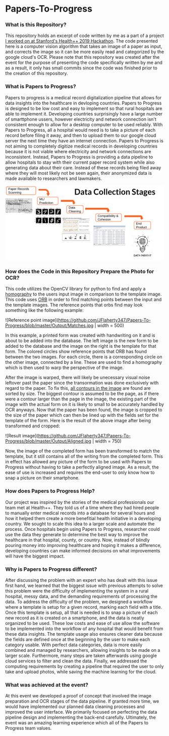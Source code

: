 # Papers-To-Progress

### What is this Repository?
This repository holds an excerpt of code written by me as a part of a project [I worked on at Stanford's Health++ 2019 Hackathon](https://healthplusplus19.devpost.com/?ref_content=default&ref_feature=challenge&ref_medium=discover).
The code presented here is a computer vision algorithm that takes an image of a paper as input, and corrects the image so it can
be more easily read and categorized by the google cloud's OCR. Please note that this repository was created after the event
for the purpose of presenting the code specifically written by me and as a result, it only has small commits since the code
was finished prior to the creation of this repository.

### What is Papers to Progress?
Papers to progress is a medical record digitalization pipeline that allows for data insights into the healthcare in devloping
countries. Papers to Progress is designed to be low cost and easy to implement so that rural hospitals are able to implement it.
Developing countries surprisingly have a large number of smarttphone ussers, however electricity and network connection isn't 
consistent enough to allow for a desktop computer to be used reliably. With Papers to Progress, all a hospital would need is to
take a picture of each record before filing it away, and then to upload them to our google cloud server the next time they have
an internet connection. Papers to Progress is not aiming to completely digitize medical records in developing countries because it
is not viable where electricity and network connections are inconsistent. Instead, Papers to Progress is providing a data pipeline
to allow hospitals to stay with their current paper record system while also generating data about their care. Instead of these
records being filed away where they will most likely not be seen again, their anonymized data is made available to researchers
and lawmakers. 

![image of data pipeline](https://github.com/JFlaherty347/Papers-To-Progress/blob/master/Images/DataCollectionStages.png)

### How does the Code in this Repository Prepare the Photo for OCR?
This code utilizes the OpenCV library for python to find and apply a [homography](https://en.wikipedia.org/wiki/Homography_(computer_vision)) to the users input image in
comparison to the template image. This code uses [ORB](https://docs.opencv.org/3.0-beta/doc/py_tutorials/py_feature2d/py_orb/py_orb.html) in order to find matching points between the input and the template 
images. The reference points that orbs find may look something like the following example:

![Reference point image](https://github.com/JFlaherty347/Papers-To-Progress/blob/master/Output/Matches.jpg | width = 500)

In this example, a printed form was created with handwriting on it and is about to be added into the database. The left image  is the new form to be added to the database and the image on the right is the template for that form. The colored circles show
reference points that ORB has found between the two images. For each circle, there is a corresponding circle on the other image,
connected by a line. These are used to find a homography which is then used to warp the perspective of the image.

After the image is warped, there will likely be unecessary visual noise leftover past the paper since the transormation was
done exclusively with regard to the paper. To fix this, [all contours in the image](https://docs.opencv.org/master/d4/d73/tutorial_py_contours_begin.html) are found are sorted by size.
The biggest contour is assumed to be the page, as if there were a contour larger than the page in the image, the existing part of
the image with the actual form on it is likely to small to be accurately handled by OCR anyways. Now that the paper has been
found, the image is cropped to the size of the paper which can then be lined up with the fields set for the template of the form.
Here is the result of the above image after being transformed and cropped:

![Result image](https://github.com/JFlaherty347/Papers-To-Progress/blob/master/Output/Aligned.jpg | width = 750)

Now, the image of the completed form has been transformed to match the template, but it still contains all of the writing from
the completed form. This in effect has allowed any picture of the form to be used with Papers to Progress without having to 
take a perfectly aligned image. As a result, the ease of use is increased and requires the end-user to only know how to snap
a picture on their smartphone.

### How does Papers to Progress Help?
Our project was inspired by the stories of the medical professionals our team met at Health++. They told us of a time where they
had hired people to manually enter medical records into a database for several hours and how it helped them create a more
benefitial health initiative in a developing country. We sought to scale this idea to a larger scale and automate the process.
Once hospitals begin using Papers to Progress, researcher could use the data they generate to determine the best way to improve
the healthcare in that hospital, county, or country. Now, instead of blindly pouring money into improving healthcare and hoping
it makes a difference, developing countries can make informed decisions on what improvements will have the biggest impact.

### Why is Papers to Progress different?
After discussing the problem with an expert who has dealt with this issue first hand, we learned that the biggest issue with
previous attempts to solve this problem were the difficulty of implementing the system in a rural hospital, messy data, and
the demanding requirements of processing the data. To address the difficulty of the problem, we designed a workflow where a
template is setup for a given record, marking each field with a title. Once this template is setup, all that is needed is to snap
a picture of each new record as it is created on a smartphone, and the data is neatly organized to be used. These low costs and
ease of use allow the software to be implemented into the workflow of any hospital that would benefit from these data insights.
The template usage also ensures cleaner data because the fields are defined once at the beginning by the user to make each
category usable. With perfect data categories, data is more easily combined and managed by researchers, allowing insights to be 
made on a larger scale. Furthermore, many steps are taken afterwards using google cloud services to filter and clean the data.
Finally, we addressed the computing requirements by creating a pipeline that required the user to only take and upload photos,
while saving the machine learning for the cloud.

### What was achieved at the event?
At this event we developed a proof of concept that involved the image preparation and OCR stages of the data pipeline. If granted
more time, we would have implemented our planned data cleaning processes and improved the user interface. We primarily focused
on perfecting the data pipeline design and implementing the back-end carefully. Ultimately, the event was an amazing learning
experience which all of the Papers to Progress team values.
